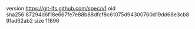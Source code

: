 version https://git-lfs.github.com/spec/v1
oid sha256:87294d6f18e667fe7e88b88dfcf8c61075d94300760d19dd68e3cb89fad62ab2
size 11896
